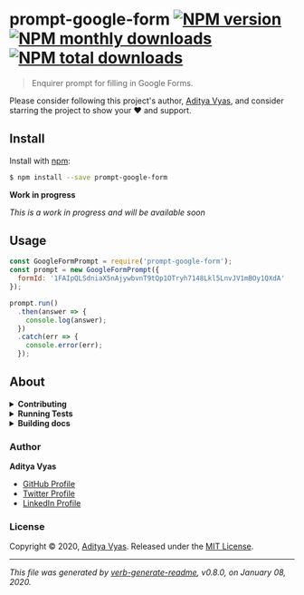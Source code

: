 # prompt-google-form [![NPM version](https://img.shields.io/npm/v/prompt-google-form.svg?style=flat)](https://www.npmjs.com/package/prompt-google-form) [![NPM monthly downloads](https://img.shields.io/npm/dm/prompt-google-form.svg?style=flat)](https://npmjs.org/package/prompt-google-form) [![NPM total downloads](https://img.shields.io/npm/dt/prompt-google-form.svg?style=flat)](https://npmjs.org/package/prompt-google-form)

> Enquirer prompt for filling in Google Forms.

Please consider following this project's author, [Aditya Vyas](https://github.com/adityavyas611), and consider starring the project to show your :heart: and support.

## Install

Install with [npm](https://www.npmjs.com/):

```sh
$ npm install --save prompt-google-form
```

**Work in progress**

_This is a work in progress and will be available soon_

## Usage

```js
const GoogleFormPrompt = require('prompt-google-form');
const prompt = new GoogleFormPrompt({
  formId: '1FAIpQLSdniaX5nAjywbvnT9tQp1OTryh7148Lkl5LnvJV1mBOy1QXdA'
});

prompt.run()
  .then(answer => {
    console.log(answer);
  })
  .catch(err => {
    console.error(err);
  });
```

## About

<details>
<summary><strong>Contributing</strong></summary>

Pull requests and stars are always welcome. For bugs and feature requests, [please create an issue](../../issues/new).

Please read the [contributing guide](.github/contributing.md) for advice on opening issues, pull requests, and coding standards.

</details>

<details>
<summary><strong>Running Tests</strong></summary>

Running and reviewing unit tests is a great way to get familiarized with a library and its API. You can install dependencies and run tests with the following command:

```sh
$ npm install && npm test
```

</details>

<details>
<summary><strong>Building docs</strong></summary>

_(This project's readme.md is generated by [verb](https://github.com/verbose/verb-generate-readme), please don't edit the readme directly. Any changes to the readme must be made in the [.verb.md](.verb.md) readme template.)_

To generate the readme, run the following command:

```sh
$ npm install -g verbose/verb#dev verb-generate-readme && verb
```

</details>

### Author

**Aditya Vyas**

* [GitHub Profile](https://github.com/adityavyas611)
* [Twitter Profile](https://twitter.com/cybertron611)
* [LinkedIn Profile](https://linkedin.com/in/aditya-vyas-25b370123/)

### License

Copyright © 2020, [Aditya Vyas](https://github.com/adityavyas611).
Released under the [MIT License](LICENSE).

***

_This file was generated by [verb-generate-readme](https://github.com/verbose/verb-generate-readme), v0.8.0, on January 08, 2020._